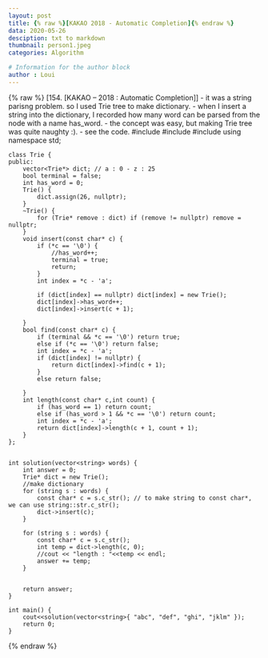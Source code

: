```yaml
---
layout: post
title: {% raw %}[KAKAO 2018 - Automatic Completion]{% endraw %}
data: 2020-05-26
desciption: txt to markdown
thumbnail: person1.jpeg
categories: Algorithm

# Information for the author block
author : Loui
---
```


{% raw %}
	﻿[154. [KAKAO – 2018 : Automatic Completion]] 
	- it was a string parisng problem. so I used Trie tree to make dictionary.
	- when I insert a string into the dictionary, I recorded how many word can be parsed from the node with a name has_word.
	- the concept was easy, but making Trie tree was quite naughty :).
	- see the code.
	#include <string>
	#include <vector>
	#include<iostream>
	using namespace std;
	
	class Trie {
	public:
		vector<Trie*> dict; // a : 0 - z : 25
		bool terminal = false;
		int has_word = 0;
		Trie() {
			dict.assign(26, nullptr);
		}
		~Trie() {
			for (Trie* remove : dict) if (remove != nullptr) remove = nullptr;
		}
		void insert(const char* c) {
			if (*c == '\0') {
				//has_word++;
				terminal = true;
				return;
			}
			int index = *c - 'a';
			
			if (dict[index] == nullptr) dict[index] = new Trie();
			dict[index]->has_word++;
			dict[index]->insert(c + 1);
	
		}
		bool find(const char* c) {
			if (terminal && *c == '\0') return true;
			else if (*c == '\0') return false;
			int index = *c - 'a';
			if (dict[index] != nullptr) {
				return dict[index]->find(c + 1);
			}
			else return false;
	
		}
		int length(const char* c,int count) {
			if (has_word == 1) return count;
			else if (has_word > 1 && *c == '\0') return count;
			int index = *c - 'a';
			return dict[index]->length(c + 1, count + 1);
		}
	};
	
	
	int solution(vector<string> words) {
		int answer = 0;
		Trie* dict = new Trie();
		//make dictionary
		for (string s : words) {
			const char* c = s.c_str(); // to make string to const char*, we can use string::str.c_str();
			dict->insert(c);
		}
		
		for (string s : words) {
			const char* c = s.c_str();
			int temp = dict->length(c, 0);
			//cout << "length : "<<temp << endl;
			answer += temp;
		}
			
		
		return answer;
	}
	
	int main() {
		cout<<solution(vector<string>{ "abc", "def", "ghi", "jklm" });
		return 0;
	}
	
	
{% endraw %}
